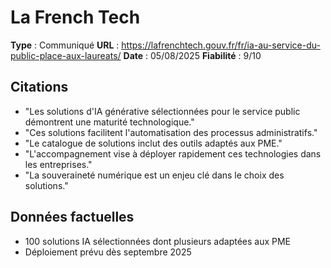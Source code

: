 # La French Tech

**Type** : Communiqué
**URL** : https://lafrenchtech.gouv.fr/fr/ia-au-service-du-public-place-aux-laureats/
**Date** : 05/08/2025
**Fiabilité** : 9/10

## Citations

* "Les solutions d'IA générative sélectionnées pour le service public démontrent une maturité technologique."
* "Ces solutions facilitent l'automatisation des processus administratifs."
* "Le catalogue de solutions inclut des outils adaptés aux PME."
* "L'accompagnement vise à déployer rapidement ces technologies dans les entreprises."
* "La souveraineté numérique est un enjeu clé dans le choix des solutions."

## Données factuelles

- 100 solutions IA sélectionnées dont plusieurs adaptées aux PME
- Déploiement prévu dès septembre 2025
